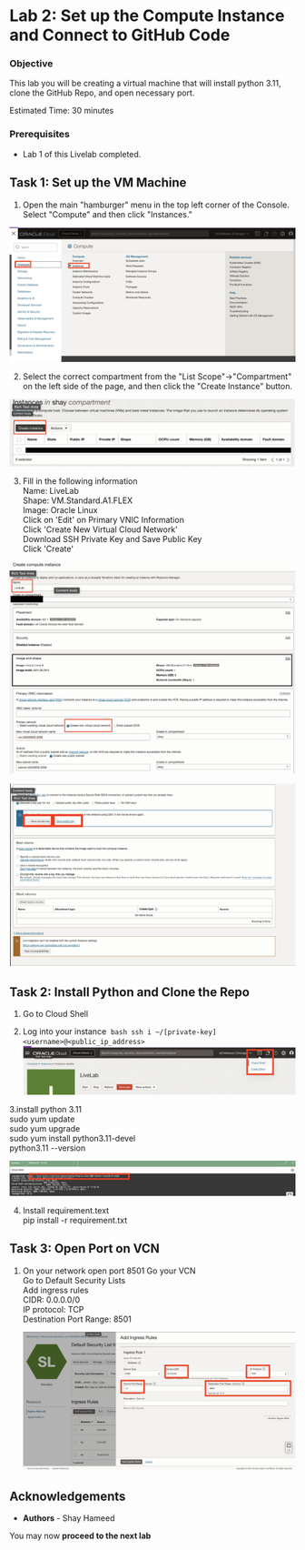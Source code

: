 # Lab 2: Set up the Compute Instance and Connect to GitHub Code

### Objective 
This lab you will be creating a virtual machine that will install python 3.11, clone the GitHub Repo, and open necessary port. 

Estimated Time: 30 minutes

### Prerequisites
* Lab 1 of this Livelab completed.

## Task 1: Set up the VM Machine

1. Open the main "hamburger" menu in the top left corner of the Console. Select "Compute" and then click "Instances."    

![Selecting Compute from Hamburger Menu](images/hamburger-menu-compute1.png)

2. Select the correct compartment from the "List Scope"→"Compartment" on the left side of the page, and then click the "Create Instance" button.    

![Clicking Create Compute Instance Button](images/compute-instance-create-instance-button1.png)

3. Fill in the following information    
    Name: LiveLab    
    Shape: VM.Standard.A1.FLEX    
    Image: Oracle Linux    
    Click on 'Edit' on Primary VNIC Information    
    Click 'Create New Virtual Cloud Network'    
    Download SSH Private Key and Save Public Key    
    Click 'Create'    

![Creation Page of the VM](images/on-creation-vm1.png)

![Downloading the Private/Public Keys](images/download-private-public-key1.png)

## Task 2: Install Python and Clone the Repo
1. Go to Cloud Shell    

2. Log into your instance 
    ```bash ssh i ~/[private-key] <username>@<public_ip_address>```    
![Opening Cloud Shell](images/open-cloud-shell1.png)


3.install python 3.11    
    sudo yum update    
    sudo yum upgrade    
    sudo yum install python3.11-devel    
    python3.11 --version    


![Clone Repo](images/clone-repo3.png)

4. Install requirement.text    
   pip install -r requirement.txt    

## Task 3: Open Port on VCN

1. On your network open port 8501
   Go your VCN    
   Go to Default Security Lists    
   Add ingress rules    
    CIDR: 0.0.0.0/0     
    IP protocol: TCP    
    Destination Port Range: 8501    

  
   ![Open Port 8501](images/vcn-port-opening1.png)

## **Acknowledgements**

* **Authors** - Shay Hameed

You may now **proceed to the next lab**
